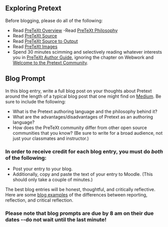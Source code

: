 ## Exploring Pretext

Before blogging, please do all of the following:

- Read [PreTeXt Overview](https://pretextbook.org/)
-Read [PreTeXt Philosophy](https://pretextbook.org/doc/guide/html/philosophy.html)
- Read [PreTeXt Source](https://pretextbook.org/doc/guide/html/introduction-to-source-formatting.html)
- Read [PreTeXt Source to Output](https://pretextbook.org/doc/guide/html/start-source-to-output.html)
- Read [PreTeXt Images](https://pretextbook.org/doc/guide/html/overview-images.html)
- Spend 30 minutes scimming and selectively reading whatever interests you in [PreTeXt Author Guide](https://pretextbook.org/doc/guide/html/part-author.html), ignoring the chapter on Webwork and [Welcome to the Pretext Community](https://pretextbook.org/doc/guide/html/welcome.html).

## Blog Prompt

In this blog entry, write a full blog post on your thoughts about Pretext around the length of a typical blog post that one might find on [Medium](https://medium.com/).  Be sure to include the following:
- What is the Pretext authoring language and the philosophy behind it?
- What are the advantages/disadvantages of Pretext as an authoring language?
- How does the PreTeXt community differ from other open source communities that you know? (Be sure to write for a broad audience, not just your classmates and instructor.)

### In order to receive credit for each blog entry, you must do *both* of the following:

- Post your entry to your blog.
- Additionally, copy and paste the text of your entry to Moodle. (This should only take a couple of minutes.)
  
The best blog entries will be honest, thoughtful, and critically reflective. Here are some [blog examples](blogreflection.md) of the differences
between reporting, reflection, and critical reflection.
  
### Please note that blog prompts are due by 8 am on their due dates --do not wait until the last minute!
